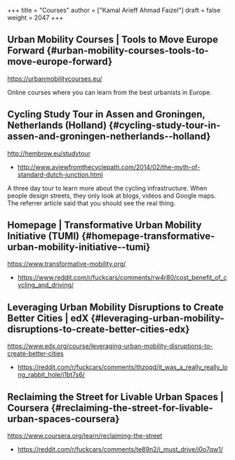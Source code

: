+++
title = "Courses"
author = ["Kamal Arieff Ahmad Faizel"]
draft = false
weight = 2047
+++

## Urban Mobility Courses | Tools to Move Europe Forward {#urban-mobility-courses-tools-to-move-europe-forward}

<https://urbanmobilitycourses.eu/>

Online courses where you can learn from the best urbanists in Europe.


## Cycling Study Tour in Assen and Groningen, Netherlands (Holland) {#cycling-study-tour-in-assen-and-groningen-netherlands--holland}

<http://hembrow.eu/studytour>

-   <http://www.aviewfromthecyclepath.com/2014/02/the-myth-of-standard-dutch-junction.html>

A three day tour to learn more about the cycling infrastructure. When people design streets, they only look at blogs, videos and Google maps. The referrer article said that you should see the real thing.


## Homepage | Transformative Urban Mobility Initiative (TUMI) {#homepage-transformative-urban-mobility-initiative--tumi}

<https://www.transformative-mobility.org/>

-   <https://www.reddit.com/r/fuckcars/comments/rw4r80/cost_benefit_of_cycling_and_driving/>


## Leveraging Urban Mobility Disruptions to Create Better Cities | edX {#leveraging-urban-mobility-disruptions-to-create-better-cities-edx}

<https://www.edx.org/course/leveraging-urban-mobility-disruptions-to-create-better-cities>

-   <https://reddit.com/r/fuckcars/comments/thzoqd/it_was_a_really_really_long_rabbit_hole/i1bt7s6/>


## Reclaiming the Street for Livable Urban Spaces | Coursera {#reclaiming-the-street-for-livable-urban-spaces-coursera}

<https://www.coursera.org/learn/reclaiming-the-street>

-   <https://reddit.com/r/fuckcars/comments/te89n2/i_must_drive/i0o7qw1/>
